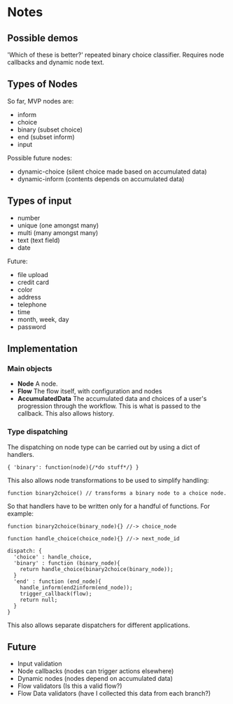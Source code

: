 Notes
=====

Possible demos
--------------

'Which of these is better?' repeated binary choice classifier. Requires node
callbacks and dynamic node text.


Types of Nodes
--------------

So far, MVP nodes are:

 * inform
 * choice
 * binary (subset choice)
 * end (subset inform)
 * input 

Possible future nodes:

 * dynamic-choice (silent choice made based on accumulated data)
 * dynamic-inform (contents depends on accumulated data)

Types of input
--------------

 * number
 * unique (one amongst many)
 * multi  (many amongst many)
 * text (text field)
 * date

Future:
 * file upload
 * credit card
 * color
 * address
 * telephone
 * time
 * month, week, day
 * password

Implementation
--------------

### Main objects

 - **Node** A node.
 - **Flow** The flow itself, with configuration and nodes
 - **AccumulatedData** The accumulated data and choices of a user's progression through the workflow. This is what is passed to the callback. This also allows history.


### Type dispatching

The dispatching on node type can be carried out by using a dict of handlers.

    { 'binary': function(node){/*do stuff*/} }

This also allows node transformations to be used to simplify handling:

    function binary2choice() // transforms a binary node to a choice node.

So that handlers have to be written only for a handful of functions. 
For example:

    function binary2choice(binary_node){} //-> choice_node

    function handle_choice(choice_node){} //-> next_node_id

    dispatch: {
      'choice' : handle_choice,
      'binary' : function (binary_node){
        return handle_choice(binary2choice(binary_node));
      }
      'end' : function (end_node){
        handle_inform(end2inform(end_node));
        trigger_callback(flow);
        return null;
      }
    }

This also allows separate dispatchers for different applications.

Future
------
 * Input validation
 * Node callbacks (nodes can trigger actions elsewhere)
 * Dynamic nodes (nodes depend on accumulated data)
 * Flow validators (Is this a valid flow?)
 * Flow Data validators (have I collected this data from each branch?)
